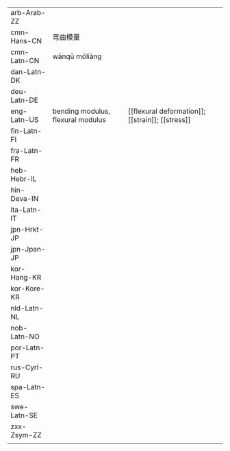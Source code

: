 | | | |
|-|-|-|
| arb-Arab-ZZ |  |  |
| cmn-Hans-CN | 弯曲模量 |  |
| cmn-Latn-CN | wānqū móliàng |  |
| dan-Latn-DK |  |  |
| deu-Latn-DE |  |  |
| eng-Latn-US | bending modulus, flexural modulus | [[flexural deformation]]; [[strain]]; [[stress]] |
| fin-Latn-FI |  |  |
| fra-Latn-FR |  |  |
| heb-Hebr-IL |  |  |
| hin-Deva-IN |  |  |
| ita-Latn-IT |  |  |
| jpn-Hrkt-JP |  |  |
| jpn-Jpan-JP |  |  |
| kor-Hang-KR |  |  |
| kor-Kore-KR |  |  |
| nld-Latn-NL |  |  |
| nob-Latn-NO |  |  |
| por-Latn-PT |  |  |
| rus-Cyrl-RU |  |  |
| spa-Latn-ES |  |  |
| swe-Latn-SE |  |  |
| zxx-Zsym-ZZ |  |  |
|  |  |  |
